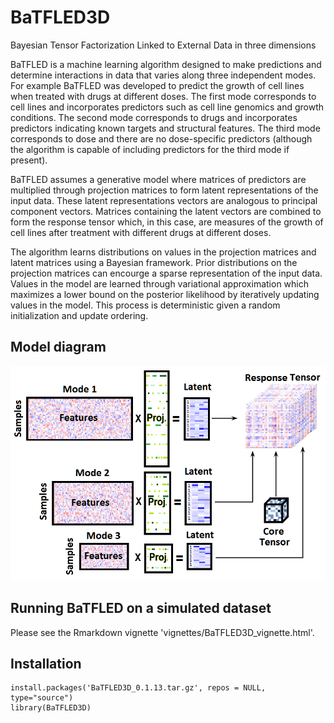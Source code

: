 BaTFLED3D
=============
Bayesian Tensor Factorization Linked to External Data in three dimensions

BaTFLED is a machine learning algorithm designed to make predictions and determine interactions in data that varies along three independent modes. For example BaTFLED was developed to predict the growth of cell lines when treated with drugs at different doses. The first mode corresponds to cell lines and incorporates predictors such as cell line genomics and growth conditions. The second mode corresponds to drugs and incorporates predictors indicating known targets and structural features. The third mode corresponds to dose and there are no dose-specific predictors (although the algorithm is capable of including predictors for the third mode if present).

BaTFLED assumes a generative model where matrices of predictors are multiplied through projection matrices to form latent representations of the input data. These latent representations vectors are analogous to principal component vectors. Matrices containing the latent vectors are combined to form the response tensor which, in this case, are measures of the growth of cell lines after treatment with different drugs at different doses.

The algorithm learns distributions on values in the projection matrices and latent matrices using a Bayesian framework. Prior distributions on the projection matrices can encourge a sparse representation of the input data. Values in the model are learned through variational approximation which maximizes a lower bound on the posterior likelihood by iteratively updating values in the model. This process is deterministic given a random initialization and update ordering.

Model diagram
-------
![](vignettes/BaTFLED_model.png)

Running BaTFLED on a simulated dataset
-------

Please see the Rmarkdown vignette 'vignettes/BaTFLED3D_vignette.html'.

Installation
-----------

```
install.packages('BaTFLED3D_0.1.13.tar.gz', repos = NULL, type="source")
library(BaTFLED3D)
```
